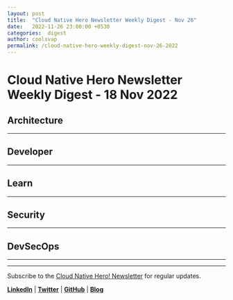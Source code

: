 ```yaml
---
layout: post
title:  "Cloud Native Hero Newsletter Weekly Digest - Nov 26"
date:   2022-11-26 23:00:00 +0530
categories:  digest
author: coolsvap
permalink: /cloud-native-hero-weekly-digest-nov-26-2022
---
```

# Cloud Native Hero Newsletter Weekly Digest - 18 Nov 2022

## Architecture
---


## Developer
---

## Learn
---


## Security
---

## DevSecOps
---


---

Subscribe to the [Cloud Native Hero! Newsletter](https://www.linkedin.com/newsletters/6940180331832446978/) for regular updates.

[**LinkedIn**](https://www.linkedin.com/company/cloudnativehero/) | [**Twitter**](https://twitter.com/cloudnativehero) | [**GitHub**](https://github.com/cloudnativehero) | [**Blog**](https://cloudnativehero.github.io/)